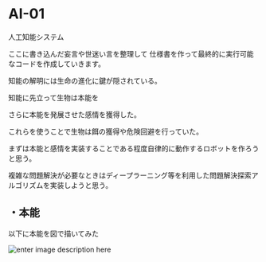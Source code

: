 
# AI-01
人工知能システム
  
ここに書き込んだ妄言や世迷い言を整理して
仕様書を作って最終的に実行可能なコードを作成していきます。


知能の解明には生命の進化に鍵が隠されている。  
  
知能に先立って生物は本能を
  
さらに本能を発展させた感情を獲得した。
  
これらを使うことで生物は餌の獲得や危険回避を行っていた。
  
まずは本能と感情を実装することである程度自律的に動作するロボットを作ろうと思う。
  
 複雑な問題解決が必要なときはディープラーニング等を利用した問題解決探索アルゴリズムを実装しようと思う。
   
 ## ・本能
以下に本能を図で描いてみた
  
![enter image description here](https://imgur.com/p0jVfQH.jpg)

